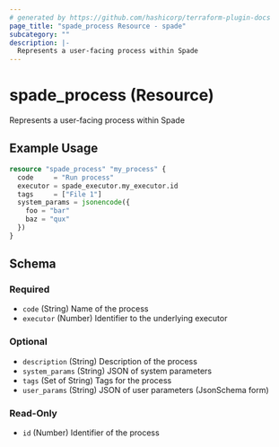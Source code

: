 ```yaml
---
# generated by https://github.com/hashicorp/terraform-plugin-docs
page_title: "spade_process Resource - spade"
subcategory: ""
description: |-
  Represents a user-facing process within Spade
---
```


# spade_process (Resource)

Represents a user-facing process within Spade

## Example Usage

```terraform
resource "spade_process" "my_process" {
  code     = "Run process"
  executor = spade_executor.my_executor.id
  tags     = ["File 1"]
  system_params = jsonencode({
    foo = "bar"
    baz = "qux"
  })
}
```

<!-- schema generated by tfplugindocs -->
## Schema

### Required

- `code` (String) Name of the process
- `executor` (Number) Identifier to the underlying executor

### Optional

- `description` (String) Description of the process
- `system_params` (String) JSON of system parameters
- `tags` (Set of String) Tags for the process
- `user_params` (String) JSON of user parameters (JsonSchema form)

### Read-Only

- `id` (Number) Identifier of the process
